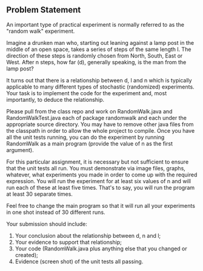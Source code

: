 ## Problem Statement

An important type of practical experiment is normally referred to as the "random walk" experiment.

Imagine a drunken man who, starting out leaning against a lamp post in the middle of an open space, takes a series of steps of the same length l. The direction of these steps is randomly chosen from North, South, East or West. After n steps, how far (d), generally speaking, is the man from the lamp post?

It turns out that there is a relationship between d, l and n which is typically applicable to many different types of stochastic (randomized) experiments. Your task is to implement the code for the experiment and, most importantly, to deduce the relationship.

Please pull from the class repo and work on RandomWalk.java and RandomWalkTest.java each of package randomwalk and each under the appropriate source directory. You may have to remove other java files from the classpath in order to allow the whole project to compile. Once you have all the unit tests running, you can do the experiment by running RandomWalk as a main program (provide the value of n as the first argument).

For this particular assignment, it is necessary but not sufficient to ensure that the unit tests all run. You must demonstrate via image files, graphs, whatever, what experiments you made in order to come up with the required expression. You will run the experiment for at least six values of n and will run each of these at least five times. That's to say, you will run the program at least 30 separate times.

Feel free to change the main program so that it will run all your experiments in one shot instead of 30 different runs.

Your submission should include:

1. Your conclusion about the relationship between d, n and l;
2. Your evidence to support that relationship;
3. Your code (RandomWalk.java plus anything else that you changed or created);
4. Evidence (screen shot) of the unit tests all passing.
